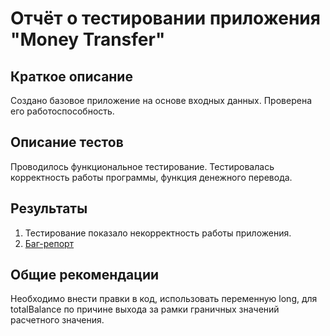 # Отчёт о тестировании приложения "Money Transfer"

## Краткое описание

Создано базовое приложение на основе входных данных.
Проверена его работоспособность.

## Описание тестов

Проводилось функциональное тестирование. Тестировалась корректность работы программы, функция денежного перевода.

## Результаты

1. Тестирование показало некорректность работы приложения.
2. [Баг-репорт](https://github.com/AntonZ-Frank/numder1/issues/1)

## Общие рекомендации

Необходимо внести правки в код, использовать переменную long, для totalBalance по причине выхода за рамки граничных значений расчетного значения.